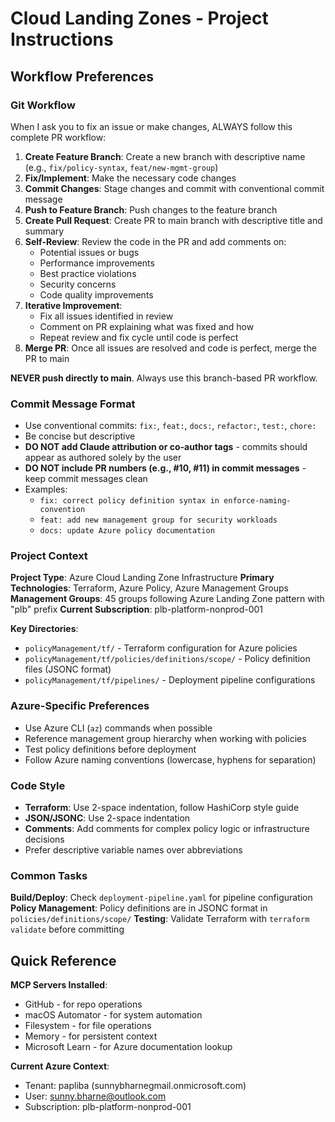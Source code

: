 # Cloud Landing Zones - Project Instructions

## Workflow Preferences

### Git Workflow
When I ask you to fix an issue or make changes, ALWAYS follow this complete PR workflow:

1. **Create Feature Branch**: Create a new branch with descriptive name (e.g., `fix/policy-syntax`, `feat/new-mgmt-group`)
2. **Fix/Implement**: Make the necessary code changes
3. **Commit Changes**: Stage changes and commit with conventional commit message
4. **Push to Feature Branch**: Push changes to the feature branch
5. **Create Pull Request**: Create PR to main branch with descriptive title and summary
6. **Self-Review**: Review the code in the PR and add comments on:
   - Potential issues or bugs
   - Performance improvements
   - Best practice violations
   - Security concerns
   - Code quality improvements
7. **Iterative Improvement**:
   - Fix all issues identified in review
   - Comment on PR explaining what was fixed and how
   - Repeat review and fix cycle until code is perfect
8. **Merge PR**: Once all issues are resolved and code is perfect, merge the PR to main

**NEVER push directly to main**. Always use this branch-based PR workflow.

### Commit Message Format
- Use conventional commits: `fix:`, `feat:`, `docs:`, `refactor:`, `test:`, `chore:`
- Be concise but descriptive
- **DO NOT add Claude attribution or co-author tags** - commits should appear as authored solely by the user
- **DO NOT include PR numbers (e.g., #10, #11) in commit messages** - keep commit messages clean
- Examples:
  - `fix: correct policy definition syntax in enforce-naming-convention`
  - `feat: add new management group for security workloads`
  - `docs: update Azure policy documentation`

### Project Context

**Project Type**: Azure Cloud Landing Zone Infrastructure
**Primary Technologies**: Terraform, Azure Policy, Azure Management Groups
**Management Groups**: 45 groups following Azure Landing Zone pattern with "plb" prefix
**Current Subscription**: plb-platform-nonprod-001

**Key Directories**:
- `policyManagement/tf/` - Terraform configuration for Azure policies
- `policyManagement/tf/policies/definitions/scope/` - Policy definition files (JSONC format)
- `policyManagement/tf/pipelines/` - Deployment pipeline configurations

### Azure-Specific Preferences

- Use Azure CLI (`az`) commands when possible
- Reference management group hierarchy when working with policies
- Test policy definitions before deployment
- Follow Azure naming conventions (lowercase, hyphens for separation)

### Code Style

- **Terraform**: Use 2-space indentation, follow HashiCorp style guide
- **JSON/JSONC**: Use 2-space indentation
- **Comments**: Add comments for complex policy logic or infrastructure decisions
- Prefer descriptive variable names over abbreviations

### Common Tasks

**Build/Deploy**: Check `deployment-pipeline.yaml` for pipeline configuration
**Policy Management**: Policy definitions are in JSONC format in `policies/definitions/scope/`
**Testing**: Validate Terraform with `terraform validate` before committing

## Quick Reference

**MCP Servers Installed**:
- GitHub - for repo operations
- macOS Automator - for system automation
- Filesystem - for file operations
- Memory - for persistent context
- Microsoft Learn - for Azure documentation lookup

**Current Azure Context**:
- Tenant: papliba (sunnybharnegmail.onmicrosoft.com)
- User: sunny.bharne@outlook.com
- Subscription: plb-platform-nonprod-001
